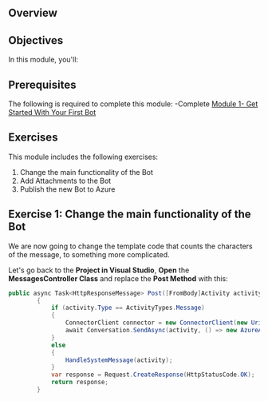 ## Overview

## Objectives
In this module, you'll:


## Prerequisites
The following is required to complete this module:
-Complete [Module 1- Get Started With Your First Bot](https://github.com/sophiehn/MyBots/tree/master/1.%20Get%20Started%20With%20Your%20First%20Bot)

## Exercises
This module includes the following exercises:
1. Change the main functionality of the Bot
1. Add Attachments to the Bot
1. Publish the new Bot to Azure

## Exercise 1: Change the main functionality of the Bot

We are now going to change the template code that counts the characters of the message, to something more complicated.

Let's go back to the **Project in Visual Studio**, **Open** the **MessagesController Class** and replace the **Post Method** with this:

```csharp
public async Task<HttpResponseMessage> Post([FromBody]Activity activity)
        {
            if (activity.Type == ActivityTypes.Message)
            {
                ConnectorClient connector = new ConnectorClient(new Uri(activity.ServiceUrl));
                await Conversation.SendAsync(activity, () => new AzureAwesomeBotDialog());
            }
            else
            {
                HandleSystemMessage(activity);
            }
            var response = Request.CreateResponse(HttpStatusCode.OK);
            return response;
        }
```

